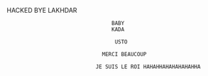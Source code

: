 HACKED BYE LAKHDAR

`                                 BABY `\
`                                 KADA `

`                                  USTO `

`                              MERCI BEAUCOUP `

`                            JE SUIS LE ROI HAHAHHAHAHAHAHAHHA`
